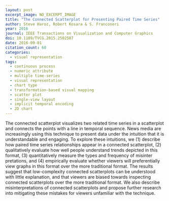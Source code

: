```yaml
---
layout: post
excerpt_image: NO_EXCERPT_IMAGE
title: "The Connected Scatterplot for Presenting Paired Time Series"
author: Steve Haroz, Robert Kosara & S. Franconeri
year: 2016
journal: IEEE Transactions on Visualization and Computer Graphics
doi: 10.1109/TVCG.2015.2502587
date: 2016-09-01
citation_count: 60
categories:
  - visual representation
tags:
  - continuous process
  - numeric attribute
  - multiple time-series
  - visual representation
  - chart type
  - transformation-based visual mapping
  - scatter plot
  - single-view layout
  - implicit temporal encoding
  - 2D chart
---
```

The connected scatterplot visualizes two related time series in a scatterplot and connects the points with a line in temporal sequence. News media are increasingly using this technique to present data under the intuition that it is understandable and engaging. To explore these intuitions, we (1) describe how paired time series relationships appear in a connected scatterplot, (2) qualitatively evaluate how well people understand trends depicted in this format, (3) quantitatively measure the types and frequency of misinter pretations, and (4) empirically evaluate whether viewers will preferentially view graphs in this format over the more traditional format. The results suggest that low-complexity connected scatterplots can be understood with little explanation, and that viewers are biased towards inspecting connected scatterplots over the more traditional format. We also describe misinterpretations of connected scatterplots and propose further research into mitigating these mistakes for viewers unfamiliar with the technique.
